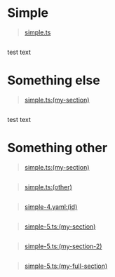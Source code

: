 # Simple

> [simple.ts](files/simple-1.ts)

```ts

```

test text

# Something else

> [simple.ts:(my-section)](files/simple-2.ts)

```ts

```

test text

# Something other

> [simple.ts:(my-section)](files/simple-3.ts#L1-L2)

```ts

```

> [simple.ts:(other)](files/simple-3.ts#L1-L2)

```ts

```

> [simple-4.yaml:(id)](files/simple-4.yaml#L1-L2)

```yaml

```

> [simple-5.ts:(my-section)](files/simple-5.ts#L1-L2)

```ts

```

> [simple-5.ts:(my-section-2)](files/simple-5.ts#L1-L2)

```ts

```

> [simple-5.ts:(my-full-section)](files/simple-5.ts#L1-L2)

```ts

```

